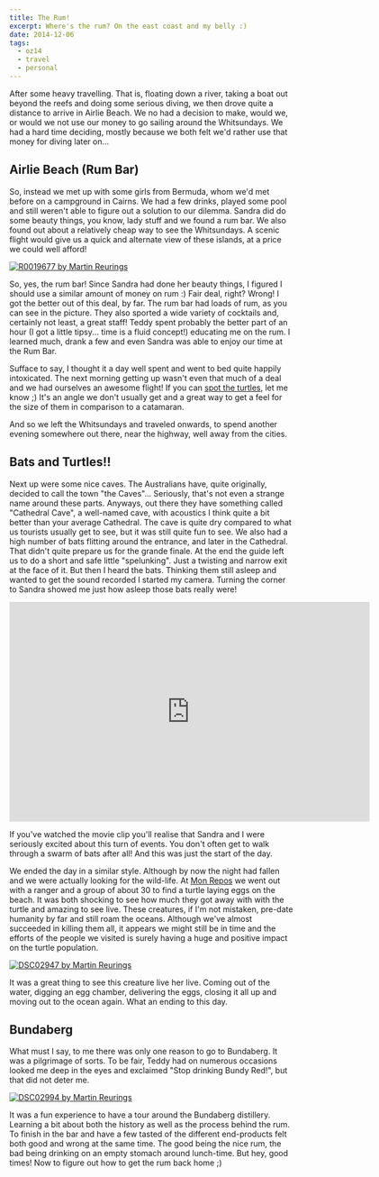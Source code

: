 ```yaml
---
title: The Rum!
excerpt: Where's the rum? On the east coast and my belly :)
date: 2014-12-06
tags:
  - oz14
  - travel
  - personal
---
```


After some heavy travelling. That is, floating down a river, taking a boat out beyond the
reefs and doing some serious diving, we then drove quite a distance to arrive in Airlie
Beach. We no had a decision to make, would we, or would we not use our money to go sailing
around the Whitsundays. We had a hard time deciding, mostly because we both felt we'd
rather use that money for diving later on...

## Airlie Beach (Rum Bar)

So, instead we met up with some girls from Bermuda, whom we'd met before on a campground
in Cairns. We had a few drinks, played some pool and still weren't able to figure out a
solution to our dilemma. Sandra did do some beauty things, you know, lady stuff and we
found a rum bar. We also found out about a relatively cheap way to see the Whitsundays. A
scenic flight would give us a quick and alternate view of these islands, at a price we
could well afford!

[![R0019677 by Martin Reurings][imgIV]][IV]

So, yes, the rum bar! Since Sandra had done her beauty things, I figured I should use a
similar amount of money on rum :) Fair deal, right? Wrong! I got the better out of this
deal, by far. The rum bar had loads of rum, as you can see in the picture. They also
sported a wide variety of cocktails and, certainly not least, a great staff! Teddy spent
probably the better part of an hour (I got a little tipsy... time is a fluid concept!)
educating me on the rum. I learned much, drank a few and even Sandra was able to enjoy our
time at the Rum Bar.

Sufface to say, I thought it a day well spent and went to bed quite happily intoxicated.
The next morning getting up wasn't even that much of a deal and we had ourselves an
awesome flight! If you can [spot the turtles][turtlespotting], let me know ;) It's an
angle we don't usually get and a great way to get a feel for the size of them in
comparison to a catamaran.

And so we left the Whitsundays and traveled onwards, to spend another evening somewhere
out there, near the highway, well away from the cities.

## Bats and Turtles!!

Next up were some nice caves. The Australians have, quite originally, decided to call the
town "the Caves"... Seriously, that's not even a strange name around these parts. Anyways,
out there they have something called "Cathedral Cave", a well-named cave, with acoustics I
think quite a bit better than your average Cathedral. The cave is quite dry compared to
what us tourists usually get to see, but it was still quite fun to see. We also had a high
number of bats flitting around the entrance, and later in the Cathedral. That didn't quite
prepare us for the grande finale. At the end the guide left us to do a short and safe
little "spelunking". Just a twisting and narrow exit at the face of it. But then I heard
the bats. Thinking them still asleep and wanted to get the sound recorded I started my
camera. Turning the corner to Sandra showed me just how asleep those bats really were!

<iframe id="ytplayer" type="text/html" width="640" height="390"
  src="http://www.youtube.com/embed/TMttBwOXlFg?autoplay=0&origin=http://pebble.windgazer.nl"
  frameborder="0" ></iframe>

If you've watched the movie clip you'll realise that Sandra and I were seriously excited
about this turn of events. You don't often get to walk through a swarm of bats after all!
And this was just the start of the day.

We ended the day in a similar style. Although by now the night had fallen and we were
actually looking for the wild-life. At [Mon Repos][monrepos] we went out with a ranger and
a group of about 30 to find a turtle laying eggs on the beach. It was both shocking to see
how much they got away with with the turtle and amazing to see live. These creatures, if
I'm not mistaken, pre-date humanity by far and still roam the oceans. Although we've
almost succeeded in killing them all, it appears we might still be in time and the efforts
of the people we visited is surely having a huge and positive impact on the turtle
population.

[![DSC02947 by Martin Reurings][imgV]][V]

It was a great thing to see this creature live her live. Coming out of the water, digging
an egg chamber, delivering the eggs, closing it all up and moving out to the ocean again.
What an ending to this day.

## Bundaberg

What must I say, to me there was only one reason to go to Bundaberg. It was a pilgrimage
of sorts. To be fair, Teddy had on numerous occasions looked me deep in the eyes and
exclaimed "Stop drinking Bundy Red!", but that did not deter me.

[![DSC02994 by Martin Reurings][imgVI]][VI]

It was a fun experience to have a tour around the Bundaberg distillery. Learning a bit
about both the history as well as the process behind the rum. To finish in the bar and
have a few tasted of the different end-products felt both good and wrong at the same time.
The good being the nice rum, the bad being drinking on an empty stomach around lunch-time.
But hey, good times! Now to figure out how to get the rum back home ;)


[IV]: https://www.flickr.com/photos/windgazer/15760729818
[imgIV]: https://farm8.staticflickr.com/7532/15760729818_0437afa6ca_z.jpg
[V]: https://www.flickr.com/photos/windgazer/15328538043
[imgV]: https://farm8.staticflickr.com/7542/15328538043_92cd57f43f_z.jpg
[VI]: https://www.flickr.com/photos/windgazer/15328541963
[imgVI]: https://farm9.staticflickr.com/8678/15328541963_b46426909b_z.jpg

[turtlespotting]: https://www.flickr.com/photos/windgazer/15325886524/
[monrepos]: http://www.nprsr.qld.gov.au/parks/mon-repos/

<style>
article > iframe {
    margin: 0 auto 1em;
    display: block;
}
</style>
